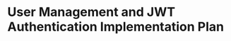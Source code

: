 # User Management and JWT Authentication Implementation Plan
<!-- 
## 1. Setup and Environment
- Install Go and set up your workspace.
- Initialize a new Go module for your project.
- Install necessary dependencies: Gin, MongoDB driver, bcrypt, JWT library.

## 2. Define User Model
- Create `models/user.go` with fields: ID (MongoDB ObjectID), Username, Password (hashed), Email, Role.

## 3. Implement User Service

- Create `data/user_service.go`.
- Implement methods:
  - `RegisterUser`: hash password with bcrypt, store user in-memory or MongoDB.
  - `AuthenticateUser`: verify password hash.
  - `GetUserByUsername`: retrieve user details.

## 4. Implement Controllers
- Create `controllers/controller.go`.
- Implement handlers:
  - `RegisterUser`: bind JSON, call UserService.RegisterUser.
  - `LoginUser`: bind JSON, authenticate user, generate JWT token with claims (user_id, username, role, exp).
- Use `github.com/golang-jwt/jwt/v5` for JWT handling.

## 5. Implement Middleware
- Create `middleware/auth_middleware.go`.
- Implement:
  - `AuthenticateJWT`: extract JWT from Authorization header, validate signature and expiration, set claims in context.
  - `AuthorizeRole`: check user role from context for role-based access control.

## 6. Setup Router
- Create `router/router.go`.
- Setup routes:
  - Public: `/register`, `/login`.
  - Protected: `/tasks` endpoints with `AuthenticateJWT` middleware.
  - Admin-only routes with `AuthorizeRole("admin")`.

## 7. Main Application
- Create `main.go`.
- Initialize MongoDB connection.
- Initialize UserService and Controller.
- Setup router with Controller.
- Run server.

## 8. API Documentation
- Document endpoints, request/response formats, JWT usage, and role-based access in `docs/API_DOCUMENTATION.md`.

## 9. Testing
- Test user registration and login endpoints.
- Test JWT token generation and validation.
- Test access to protected routes with and without valid tokens.
- Test role-based access control.

---

Please let me know if you want me to assist you with testing or any other part of the implementation. -->
